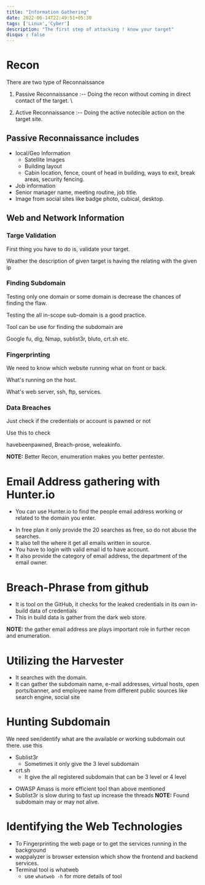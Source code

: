 ```yaml
---
title: "Information Gathering"
date: 2022-06-14T22:49:51+05:30
tags: ['Linux','Cyber']
description: "The first step of attacking ! know your target"
disqus : false
---
```


# Recon 

There are two type of Reconnaissance 

1. Passive Reconnaissance :-- Doing the recon without coming in direct contact of the target.  \ 

2. Active Reconnaissance :-- Doing the active notecible action on the target site. 

## Passive Reconnaissance includes
  + local/Geo Information 
	* Satellite Images
	* Building layout
	+ Cabin location, fence, count of head in building, ways to exit, break areas, security fencing. 
  + Job information 
  + Senior manager name, meeting routine, job title.
  + Image from social sites like badge photo, cubical, desktop.



## Web and Network Information 

### Targe Validation 

First thing you have to do is, validate your target.

Weather the description of given target is having the relating with the given ip  



### Finding Subdomain 

Testing only one domain or some domain is decrease the chances of finding the flaw.

Testing the all in-scope sub-domain is a good practice.

Tool can be use for finding the subdomain are 

Google fu, dig, Nmap, sublist3r, bluto, crt.sh etc. 


### Fingerprinting 

We need to know which website running what on front or back.

What's running on the host.

What's web server, ssh, ftp, services.


### Data Breaches

Just check if the credentials or account is pawned or not

Use this to check 

havebeenpawned, Breach-prose, weleakinfo.



**NOTE:** Better Recon, enumeration makes you better pentester.



# Email Address gathering with Hunter.io 

- You can use Hunter.io to find the people email address working or related to the domain you enter.
+ In free plan it only provide the 20 searches as free, so do not abuse the searches.
+ It also tell the where it get all emails written in source.
+ You have to login with valid email id to have account.
+ It also provide the category of email address, the department of the email owner.


# Breach-Phrase from github

+ It is tool on the GitHub, it checks for the leaked credentials in its own in-build data of credentials 
+ This in build data is gather from the dark web store. 

**NOTE:** the gather email address are plays important role in further recon and enumeration.

# Utilizing the Harvester 

+ It searches with the domain.
+ It can gather the subdomain name, e-mail addresses, virtual hosts, open ports/banner, and employee name from different public sources like search engine, social site   
  
# Hunting Subdomain

We need see/identify what are the available or working subdomain out there. 
use this 
- Sublist3r
  + Sometimes it only give the 3 level subdomain
- crt.sh
  + It give the all registered subdomain that can be 3 level or 4 level
+ OWASP Amass is more efficient tool than above mentioned 
+ Sublist3r is slow during to fast up increase the threads 
**NOTE:** Found subdomain may or may not alive.

# Identifying the Web Technologies

+ To Fingerprinting the web page or to get the services running in the background 
+ wappalyzer is browser extension which show the frontend and backend services.
+ Terminal tool is whatweb 
  + use `whatweb -h` for more details of tool



